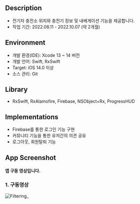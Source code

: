 
## Description
* 전기차 충전소 위치와 충전기 정보 및 내베게이션 기능을 제공합니다.
* 작업 기간: 2022.08.11 - 2022.10.07 (약 2개월)

## Environment
* 개발 환경(IDE): Xcode 13 ~ 14 버전
* 개발 언어: Swift, RxSwift
* Target: iOS 14.0 이상
* 소스 관리: Git

## Library
* RxSwift, RxAlamofire, Firebase, NSObject+Rx, ProgressHUD

## Implementations
* Firebase를 통한 로그인 기능 구현
* 커뮤니티 기능을 통한 유저간의 의견 공유
* 로그아웃, 회원탈퇴 기능

## App Screenshot
#### 앱 구동 영상입니다.
### 1. 구동영상
![Filtering_](https://user-images.githubusercontent.com/79038724/164055173-c7e4cd61-ea5f-4109-b1b9-9676106dd01b.gif)
